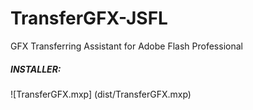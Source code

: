 # TransferGFX-JSFL
GFX Transferring Assistant for Adobe Flash Professional

##### INSTALLER:
![TransferGFX.mxp] (dist/TransferGFX.mxp)

